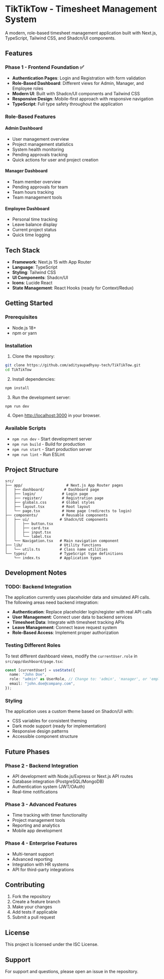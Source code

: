 # TikTikTow - Timesheet Management System

A modern, role-based timesheet management application built with Next.js, TypeScript, Tailwind CSS, and Shadcn/UI components.

## Features

### Phase 1 - Frontend Foundation ✅

- **Authentication Pages**: Login and Registration with form validation
- **Role-Based Dashboard**: Different views for Admin, Manager, and Employee roles
- **Modern UI**: Built with Shadcn/UI components and Tailwind CSS
- **Responsive Design**: Mobile-first approach with responsive navigation
- **TypeScript**: Full type safety throughout the application

### Role-Based Features

#### Admin Dashboard

- User management overview
- Project management statistics
- System health monitoring
- Pending approvals tracking
- Quick actions for user and project creation

#### Manager Dashboard

- Team member overview
- Pending approvals for team
- Team hours tracking
- Team management tools

#### Employee Dashboard

- Personal time tracking
- Leave balance display
- Current project status
- Quick time logging

## Tech Stack

- **Framework**: Next.js 15 with App Router
- **Language**: TypeScript
- **Styling**: Tailwind CSS
- **UI Components**: Shadcn/UI
- **Icons**: Lucide React
- **State Management**: React Hooks (ready for Context/Redux)

## Getting Started

### Prerequisites

- Node.js 18+
- npm or yarn

### Installation

1. Clone the repository:

```bash
git clone https://github.com/adityaupadhyay-tech/TikTikTow.git
cd TikTikTow
```

2. Install dependencies:

```bash
npm install
```

3. Run the development server:

```bash
npm run dev
```

4. Open [http://localhost:3000](http://localhost:3000) in your browser.

### Available Scripts

- `npm run dev` - Start development server
- `npm run build` - Build for production
- `npm run start` - Start production server
- `npm run lint` - Run ESLint

## Project Structure

```
src/
├── app/                    # Next.js App Router pages
│   ├── dashboard/         # Dashboard page
│   ├── login/            # Login page
│   ├── register/         # Registration page
│   ├── globals.css       # Global styles
│   ├── layout.tsx        # Root layout
│   └── page.tsx          # Home page (redirects to login)
├── components/           # Reusable components
│   ├── ui/              # Shadcn/UI components
│   │   ├── button.tsx
│   │   ├── card.tsx
│   │   ├── input.tsx
│   │   └── label.tsx
│   └── Navigation.tsx   # Main navigation component
├── lib/                 # Utility functions
│   └── utils.ts         # Class name utilities
└── types/               # TypeScript type definitions
    └── index.ts         # Application types
```

## Development Notes

### TODO: Backend Integration

The application currently uses placeholder data and simulated API calls. The following areas need backend integration:

- **Authentication**: Replace placeholder login/register with real API calls
- **User Management**: Connect user data to backend services
- **Timesheet Data**: Integrate with timesheet tracking APIs
- **Leave Management**: Connect leave request system
- **Role-Based Access**: Implement proper authorization

### Testing Different Roles

To test different dashboard views, modify the `currentUser.role` in `src/app/dashboard/page.tsx`:

```typescript
const [currentUser] = useState({
  name: "John Doe",
  role: "admin" as UserRole, // Change to: 'admin', 'manager', or 'employee'
  email: "john.doe@company.com",
});
```

### Styling

The application uses a custom theme based on Shadcn/UI with:

- CSS variables for consistent theming
- Dark mode support (ready for implementation)
- Responsive design patterns
- Accessible component structure

## Future Phases

### Phase 2 - Backend Integration

- API development with Node.js/Express or Next.js API routes
- Database integration (PostgreSQL/MongoDB)
- Authentication system (JWT/OAuth)
- Real-time notifications

### Phase 3 - Advanced Features

- Time tracking with timer functionality
- Project management tools
- Reporting and analytics
- Mobile app development

### Phase 4 - Enterprise Features

- Multi-tenant support
- Advanced reporting
- Integration with HR systems
- API for third-party integrations

## Contributing

1. Fork the repository
2. Create a feature branch
3. Make your changes
4. Add tests if applicable
5. Submit a pull request

## License

This project is licensed under the ISC License.

## Support

For support and questions, please open an issue in the repository.
